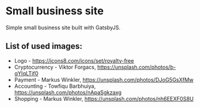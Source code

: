 # Small business site

Simple small business site built with GatsbyJS.

## List of used images:

- Logo - https://icons8.com/icons/set/royalty-free
- Cryptocurrency - Viktor Forgacs, https://unsplash.com/photos/b-qYIqLTif0
- Payment - Markus Winkler, https://unsplash.com/photos/DJoG5GsXfMw
- Accounting - Towfiqu Barbhuiya, https://unsplash.com/photos/nApaSgkzaxg
- Shopping - Markus Winkler, https://unsplash.com/photos/nh6EEXF0S8U
